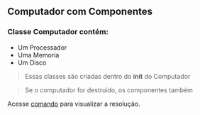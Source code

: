 ## Computador com Componentes

### Classe Computador contém:
- Um Processador
- Uma Memoria
- Um Disco

> Essas classes são criadas dentro do __init__ do Computador

> Se o computador for destruído, os componentes também

Acesse [comando](comandos1.py) para visualizar a resolução.
